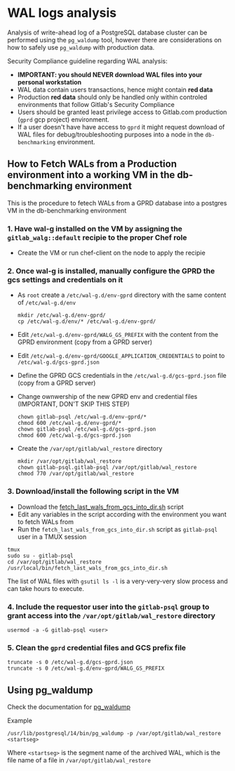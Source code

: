 
# WAL logs analysis

Analysis of write-ahead log of a PostgreSQL database cluster can be performed using the `pg_waldump` tool, however there are considerations on how to safely use `pg_waldump` with production data.

Security Compliance guideline regarding WAL analysis:

- **IMPORTANT: you should NEVER download WAL files into your personal workstation**
- WAL data contain users transactions, hence might contain **red data**
- Production **red data** should only be handled only within controled environments that follow Gitlab's Security Compliance
- Users should be granted least privilege access to Gitlab.com production (`gprd` gcp project) environment.
- If a user doesn't have have access to `gprd` it might request download of WAL files for debug/troubleshooting purposes into a node in the `db-benchmarking` environment.

## How to Fetch WALs from a Production environment into a working VM in the db-benchmarking environment

This is the procedure to fetech WALs from a GPRD database into a postgres VM in the db-benchmarking environment

### 1. Have wal-g installed on the VM by assigning the `gitlab_walg::default` recipie to the proper Chef role

- Create the VM or run chef-client on the node to apply the recipie

### 2. Once wal-g is installed, manually configure the GPRD the gcs settings and credentials on it

- As `root` create a `/etc/wal-g.d/env-gprd` directory with the same content of `/etc/wal-g.d/env`

  ```
  mkdir /etc/wal-g.d/env-gprd/
  cp /etc/wal-g.d/env/* /etc/wal-g.d/env-gprd/
  ```

- Edit `/etc/wal-g.d/env-gprd/WALG_GS_PREFIX` with the content from the GPRD environment (copy from a GPRD server)
- Edit `/etc/wal-g.d/env-gprd/GOOGLE_APPLICATION_CREDENTIALS` to point to `/etc/wal-g.d/gcs-gprd.json`
- Define the GPRD GCS credentials in the `/etc/wal-g.d/gcs-gprd.json` file (copy from a GPRD server)
- Change ownwership of the new GPRD env and credential files (IMPORTANT, DON'T SKIP THIS STEP)

  ```
  chown gitlab-psql /etc/wal-g.d/env-gprd/*
  chmod 600 /etc/wal-g.d/env-gprd/*
  chown gitlab-psql /etc/wal-g.d/gcs-gprd.json
  chmod 600 /etc/wal-g.d/gcs-gprd.json
  ```

- Create the `/var/opt/gitlab/wal_restore` directory

  ```
  mkdir /var/opt/gitlab/wal_restore
  chown gitlab-psql.gitlab-psql /var/opt/gitlab/wal_restore
  chmod 770 /var/opt/gitlab/wal_restore
  ```

### 3. Download/install the following script in the VM

- Download the [fetch_last_wals_from_gcs_into_dir.sh](https://gitlab.com/gitlab-com/gl-infra/db-migration/-/blob/master/bin/fetch_last_wals_from_gcs_into_dir.sh) script
- Edit any variables in the script according with the environment you want to fetch WALs from
- Run the `fetch_last_wals_from_gcs_into_dir.sh` script as `gitlab-psql` user in a TMUX session

```
tmux
sudo su - gitlab-psql
cd /var/opt/gitlab/wal_restore
/usr/local/bin/fetch_last_wals_from_gcs_into_dir.sh
```

The list of WAL files with `gsutil ls -l` is a very-very-very slow process and can take hours to execute.

### 4. Include the requestor user into the `gitlab-psql` group to grant access into the `/var/opt/gitlab/wal_restore` directory

```
usermod -a -G gitlab-psql <user>
```

### 5. Clean the `gprd` credential files and GCS prefix file

```
truncate -s 0 /etc/wal-g.d/gcs-gprd.json
truncate -s 0 /etc/wal-g.d/env-gprd/WALG_GS_PREFIX
```

## Using pg_waldump

Check the documentation for [pg_waldump](https://www.postgresql.org/docs/current/pgwaldump.html)

Example

```
/usr/lib/postgresql/14/bin/pg_waldump -p /var/opt/gitlab/wal_restore <startseg>
```

Where `<startseg>` is the segment name of the archived WAL, which is the file name of a file in `/var/opt/gitlab/wal_restore`
